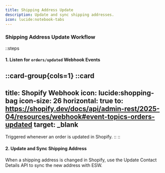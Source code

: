 ```yaml
---
title: Shipping Address Update  
description: Update and sync shipping addresses.  
icon: lucide:notebook-tabs 
---
```


### Shipping Address Update Workflow

::steps
#### 1. Listen for `orders/updated` Webhook Events

::card-group{cols=1}
  ::card
  ---
  title: Shopify Webhook
  icon: lucide:shopping-bag
  icon-size: 26
  horizontal: true
  to: https://shopify.dev/docs/api/admin-rest/2025-04/resources/webhook#event-topics-orders-updated
  target: _blank
  ---
  Triggered whenever an order is updated in Shopify.
  ::
::

#### 2. Update and Sync Shipping Address

When a shipping address is changed in Shopify, use the Update Contact Details API to sync the new address with ESW.